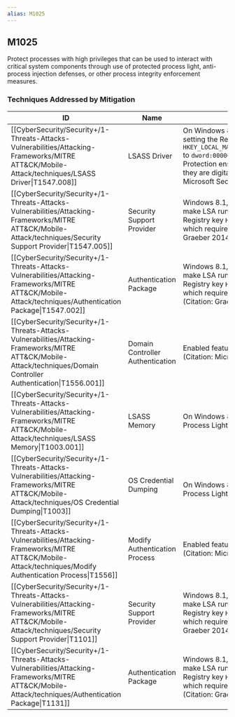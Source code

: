 ```yaml
---
alias: M1025
---
```


## M1025

Protect processes with high privileges that can be used to interact with critical system components through use of protected process light, anti-process injection defenses, or other process integrity enforcement measures.


### Techniques Addressed by Mitigation

| ID | Name | Description |
| --- | --- | --- |
| [[CyberSecurity/Security+/1-Threats-Attacks-Vulnerabilities/Attacking-Frameworks/MITRE ATT&CK/Mobile-Attack/techniques/LSASS Driver\|T1547.008]] | LSASS Driver | On Windows 8.1 and Server 2012 R2, enable LSA Protection by setting the Registry key <code>HKEY_LOCAL_MACHINE\\SYSTEM\\CurrentControlSet\\Control\\Lsa\\RunAsPPL</code> to <code>dword:00000001</code>. (Citation: Microsoft LSA Protection Mar 2014) LSA Protection ensures that LSA plug-ins and drivers are only loaded if they are digitally signed with a Microsoft signature and adhere to the Microsoft Security Development Lifecycle (SDL) process guidance.  |
| [[CyberSecurity/Security+/1-Threats-Attacks-Vulnerabilities/Attacking-Frameworks/MITRE ATT&CK/Mobile-Attack/techniques/Security Support Provider\|T1547.005]] | Security Support Provider | Windows 8.1, Windows Server 2012 R2, and later versions may make LSA run as a Protected Process Light (PPL) by setting the Registry key <code>HKLM\\SYSTEM\\CurrentControlSet\\Control\\Lsa\\RunAsPPL</code>, which requires all SSP DLLs to be signed by Microsoft. (Citation: Graeber 2014) (Citation: Microsoft Configure LSA) |
| [[CyberSecurity/Security+/1-Threats-Attacks-Vulnerabilities/Attacking-Frameworks/MITRE ATT&CK/Mobile-Attack/techniques/Authentication Package\|T1547.002]] | Authentication Package | Windows 8.1, Windows Server 2012 R2, and later versions, may make LSA run as a Protected Process Light (PPL) by setting the Registry key <code>HKLM\SYSTEM\CurrentControlSet\Control\Lsa\RunAsPPL</code>, which requires all DLLs loaded by LSA to be signed by Microsoft. (Citation: Graeber 2014) (Citation: Microsoft Configure LSA) |
| [[CyberSecurity/Security+/1-Threats-Attacks-Vulnerabilities/Attacking-Frameworks/MITRE ATT&CK/Mobile-Attack/techniques/Domain Controller Authentication\|T1556.001]] | Domain Controller Authentication | Enabled features, such as Protected Process Light (PPL), for LSA.(Citation: Microsoft LSA) |
| [[CyberSecurity/Security+/1-Threats-Attacks-Vulnerabilities/Attacking-Frameworks/MITRE ATT&CK/Mobile-Attack/techniques/LSASS Memory\|T1003.001]] | LSASS Memory | On Windows 8.1 and Windows Server 2012 R2, enable Protected Process Light for LSA.(Citation: Microsoft LSA) |
| [[CyberSecurity/Security+/1-Threats-Attacks-Vulnerabilities/Attacking-Frameworks/MITRE ATT&CK/Mobile-Attack/techniques/OS Credential Dumping\|T1003]] | OS Credential Dumping | <br />On Windows 8.1 and Windows Server 2012 R2, enable Protected Process Light for LSA.(Citation: Microsoft LSA) |
| [[CyberSecurity/Security+/1-Threats-Attacks-Vulnerabilities/Attacking-Frameworks/MITRE ATT&CK/Mobile-Attack/techniques/Modify Authentication Process\|T1556]] | Modify Authentication Process | Enabled features, such as Protected Process Light (PPL), for LSA.(Citation: Microsoft LSA) |
| [[CyberSecurity/Security+/1-Threats-Attacks-Vulnerabilities/Attacking-Frameworks/MITRE ATT&CK/Mobile-Attack/techniques/Security Support Provider\|T1101]] | Security Support Provider | Windows 8.1, Windows Server 2012 R2, and later versions may make LSA run as a Protected Process Light (PPL) by setting the Registry key <code>HKLM\\SYSTEM\\CurrentControlSet\\Control\\Lsa\\RunAsPPL</code>, which requires all SSP DLLs to be signed by Microsoft. (Citation: Graeber 2014) (Citation: Microsoft Configure LSA) |
| [[CyberSecurity/Security+/1-Threats-Attacks-Vulnerabilities/Attacking-Frameworks/MITRE ATT&CK/Mobile-Attack/techniques/Authentication Package\|T1131]] | Authentication Package | Windows 8.1, Windows Server 2012 R2, and later versions, may make LSA run as a Protected Process Light (PPL) by setting the Registry key <code>HKLM\SYSTEM\CurrentControlSet\Control\Lsa\RunAsPPL</code>, which requires all DLLs loaded by LSA to be signed by Microsoft. (Citation: Graeber 2014) (Citation: Microsoft Configure LSA) |
